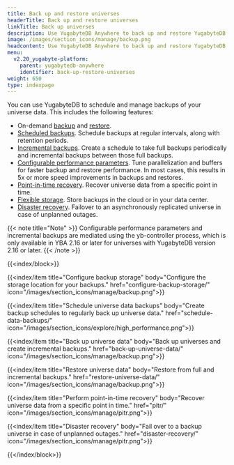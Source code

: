 ```yaml
---
title: Back up and restore universes
headerTitle: Back up and restore universes
linkTitle: Back up universes
description: Use YugabyteDB Anywhere to back up and restore YugabyteDB universe data.
image: /images/section_icons/manage/backup.png
headcontent: Use YugabyteDB Anywhere to back up and restore YugabyteDB universes and data
menu:
  v2.20_yugabyte-platform:
    parent: yugabytedb-anywhere
    identifier: back-up-restore-universes
weight: 650
type: indexpage
---
```


You can use YugabyteDB to schedule and manage backups of your universe data. This includes the following features:

- On-demand [backup](back-up-universe-data/) and [restore](restore-universe-data/).
- [Scheduled backups](schedule-data-backups/). Schedule backups at regular intervals, along with retention periods.
- [Incremental backups](back-up-universe-data/#create-incremental-backups). Create a schedule to take full backups periodically and incremental backups between those full backups.
- [Configurable performance parameters](back-up-universe-data/#configure-backup-performance-parameters). Tune parallelization and buffers for faster backup and restore performance. In most cases, this results in 5x or more speed improvements in backups and restores.
- [Point-in-time recovery](pitr/). Recover universe data from a specific point in time.
- [Flexible storage](configure-backup-storage/). Store backups in the cloud or in your data center.
- [Disaster recovery](disaster-recovery/). Failover to an asynchronously replicated universe in case of unplanned outages.

{{< note title="Note" >}}
Configurable performance parameters and incremental backups are mediated using the yb-controller process, which is only available in YBA 2.16 or later for universes with YugabyteDB version 2.16 or later.
{{< /note >}}

{{<index/block>}}

  {{<index/item
    title="Configure backup storage"
    body="Configure the storage location for your backups."
    href="configure-backup-storage/"
    icon="/images/section_icons/manage/backup.png">}}

  {{<index/item
    title="Schedule universe data backups"
    body="Create backup schedules to regularly back up universe data."
    href="schedule-data-backups/"
    icon="/images/section_icons/explore/high_performance.png">}}

  {{<index/item
    title="Back up universe data"
    body="Back up universes and create incremental backups."
    href="back-up-universe-data/"
    icon="/images/section_icons/manage/backup.png">}}

  {{<index/item
    title="Restore universe data"
    body="Restore from full and incremental backups."
    href="restore-universe-data/"
    icon="/images/section_icons/manage/backup.png">}}

  {{<index/item
    title="Perform point-in-time recovery"
    body="Recover universe data from a specific point in time."
    href="pitr/"
    icon="/images/section_icons/manage/pitr.png">}}

  {{<index/item
    title="Disaster recovery"
    body="Fail over to a backup universe in case of unplanned outages."
    href="disaster-recovery/"
    icon="/images/section_icons/manage/pitr.png">}}

{{</index/block>}}
